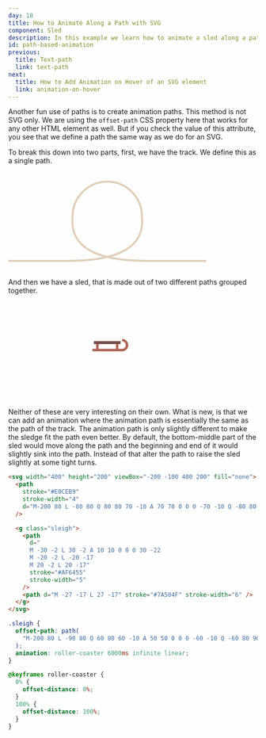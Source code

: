 ```yaml
---
day: 18
title: How to Animate Along a Path with SVG
component: Sled
description: In this example we learn how to animate a sled along a path.
id: path-based-animation
previous:
  title: Text-path
  link: text-path
next:
  title: How to Add Animation on Hover of an SVG element
  link: animation-on-hover
---
```


Another fun use of paths is to create animation paths. This method is not SVG only. We are using the `offset-path` CSS property here that works for any other HTML element as well. But if you check the value of this attribute, you see that we define a path the same way as we do for an SVG.

To break this down into two parts, first, we have the track. We define this as a single path.

<div class="center">
<svg width="400" height="200" viewBox="-200 -100 400 200" fill="none">
  <path stroke="#E0CEB9" stroke-width="4" d="M-200 80 L -80 80 Q 80 80 70 -10 A 70 70 0 0 0 -70 -10 Q -80 80 80 80 L 200 80" />
</svg>
</div>

And then we have a sled, that is made out of two different paths grouped together.

<div class="center">
<svg width="400" height="200" viewBox="-200 -100 400 200" fill="none">
  <g class="sleigh">
    <path
      d="
      M -30 -2 L 30 -2 A 10 10 0 0 0 30 -22
      M -20 -2 L -20 -17
      M 20 -2 L 20 -17"
      stroke="#AF6455"
      stroke-width="5"
    />
    <path d="M -27 -17 L 27 -17" stroke="#7A504F" stroke-width="6" />
  </g>
</svg>
</div>

Neither of these are very interesting on their own. What is new, is that we can add an animation where the animation path is essentially the same as the path of the track. The animation path is only slightly different to make the sledge fit the path even better. By default, the bottom-middle part of the sled would move along the path and the beginning and end of it would slightly sink into the path. Instead of that alter the path to raise the sled slightly at some tight turns.

<div class="code-flex">

```html
<svg width="400" height="200" viewBox="-200 -100 400 200" fill="none">
  <path
    stroke="#E0CEB9"
    stroke-width="4"
    d="M-200 80 L -80 80 Q 80 80 70 -10 A 70 70 0 0 0 -70 -10 Q -80 80 80 80 L 200 80"
  />

  <g class="sleigh">
    <path
      d="
      M -30 -2 L 30 -2 A 10 10 0 0 0 30 -22
      M -20 -2 L -20 -17
      M 20 -2 L 20 -17"
      stroke="#AF6455"
      stroke-width="5"
    />
    <path d="M -27 -17 L 27 -17" stroke="#7A504F" stroke-width="6" />
  </g>
</svg>
```

```css
.sleigh {
  offset-path: path(
    "M-200 80 L -90 80 Q 60 80 60 -10 A 50 50 0 0 0 -60 -10 Q -60 80 90 80 L 200 80"
  );
  animation: roller-coaster 6000ms infinite linear;
}

@keyframes roller-coaster {
  0% {
    offset-distance: 0%;
  }
  100% {
    offset-distance: 100%;
  }
}
```

</div>
